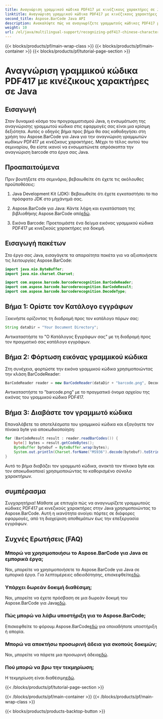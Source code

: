 ```yaml
---
title: Αναγνώριση γραμμικού κώδικα PDF417 με κινέζικους χαρακτήρες σε Java
linktitle: Αναγνώριση γραμμικού κώδικα PDF417 με κινέζικους χαρακτήρες
second_title: Aspose.BarCode Java API
description: Ανακαλύψτε πώς να αναγνωρίζετε γραμμωτούς κώδικες PDF417 με κινεζικούς χαρακτήρες σε Java χρησιμοποιώντας το Aspose.BarCode. Ακολουθήστε το περιεκτικό μας σεμινάριο για απρόσκοπτη ενσωμάτωση.
weight: 10
url: /el/java/multilingual-support/recognizing-pdf417-chinese-characters/
---
```


{{< blocks/products/pf/main-wrap-class >}}
{{< blocks/products/pf/main-container >}}
{{< blocks/products/pf/tutorial-page-section >}}

# Αναγνώριση γραμμικού κώδικα PDF417 με κινέζικους χαρακτήρες σε Java


## Εισαγωγή

Στον δυναμικό κόσμο του προγραμματισμού Java, η ενσωμάτωση της αναγνώρισης γραμμωτού κώδικα στις εφαρμογές σας είναι μια κρίσιμη δεξιότητα. Αυτός ο οδηγός βήμα προς βήμα θα σας καθοδηγήσει στη χρήση του Aspose.BarCode για Java για την αναγνώριση γραμμωτών κωδίκων PDF417 με κινέζικους χαρακτήρες. Μέχρι το τέλος αυτού του σεμιναρίου, θα είστε ικανοί να ενσωματώνετε απρόσκοπτα την αναγνώριση barcode στα έργα σας Java.

## Προαπαιτούμενα

Πριν βουτήξετε στο σεμινάριο, βεβαιωθείτε ότι έχετε τις ακόλουθες προϋποθέσεις:

1. Java Development Kit (JDK): Βεβαιωθείτε ότι έχετε εγκαταστήσει το πιο πρόσφατο JDK στο μηχάνημά σας.

2.  Aspose.BarCode για Java: Κάντε λήψη και εγκατάσταση της βιβλιοθήκης Aspose.BarCode από[εδώ](https://releases.aspose.com/barcode/java/).

3. Εικόνα Barcode: Προετοιμάστε ένα δείγμα εικόνας γραμμικού κώδικα PDF417 με κινεζικούς χαρακτήρες για δοκιμή.

## Εισαγωγή πακέτων

Στο έργο σας Java, εισαγάγετε τα απαραίτητα πακέτα για να αξιοποιήσετε τις λειτουργίες Aspose.BarCode:

```java
import java.nio.ByteBuffer;
import java.nio.charset.Charset;

import com.aspose.barcode.barcoderecognition.BarCodeReader;
import com.aspose.barcode.barcoderecognition.BarCodeResult;
import com.aspose.barcode.barcoderecognition.DecodeType;
```

## Βήμα 1: Ορίστε τον Κατάλογο εγγράφων

Ξεκινήστε ορίζοντας τη διαδρομή προς τον κατάλογο πόρων σας:

```java
String dataDir = "Your Document Directory";
```

Αντικαταστήστε το "Ο Κατάλογος Εγγράφων σας" με τη διαδρομή προς τον πραγματικό σας κατάλογο εγγράφων.

## Βήμα 2: Φόρτωση εικόνας γραμμικού κώδικα

Στη συνέχεια, φορτώστε την εικόνα γραμμικού κώδικα χρησιμοποιώντας την κλάση BarCodeReader:

```java
BarCodeReader reader = new BarCodeReader(dataDir + "barcode.png", DecodeType.PDF_417);
```

Αντικαταστήστε το "barcode.png" με το πραγματικό όνομα αρχείου της εικόνας του γραμμικού κώδικα PDF417.

## Βήμα 3: Διαβάστε τον γραμμωτό κώδικα

Επαναλάβετε τα αποτελέσματα του γραμμικού κώδικα και εξαγάγετε τον πίνακα byte για αποκωδικοποίηση:

```java
for (BarCodeResult result : reader.readBarCodes()) {
    byte[] bytes = result.getCodeBytes();
    ByteBuffer bytebuf = ByteBuffer.wrap(bytes);
    System.out.println(Charset.forName("MS936").decode(bytebuf).toString());
}
```

Αυτό το βήμα διαβάζει τον γραμμωτό κώδικα, ανακτά τον πίνακα byte και τον αποκωδικοποιεί χρησιμοποιώντας το καθορισμένο σύνολο χαρακτήρων.

## συμπέρασμα

Συγχαρητήρια! Μάθατε με επιτυχία πώς να αναγνωρίζετε γραμμωτούς κώδικες PDF417 με κινεζικούς χαρακτήρες στην Java χρησιμοποιώντας το Aspose.BarCode. Αυτή η ικανότητα ανοίγει πόρτες σε διάφορες εφαρμογές, από τη διαχείριση αποθεμάτων έως την επεξεργασία εγγράφων.

## Συχνές Ερωτήσεις (FAQ)

### Μπορώ να χρησιμοποιήσω το Aspose.BarCode για Java σε εμπορικά έργα;
 Ναι, μπορείτε να χρησιμοποιήσετε το Aspose.BarCode για Java σε εμπορικά έργα. Για λεπτομέρειες αδειοδότησης, επισκεφθείτε[εδώ](https://purchase.aspose.com/buy).

### Υπάρχει δωρεάν δοκιμή διαθέσιμη;
 Ναι, μπορείτε να έχετε πρόσβαση σε μια δωρεάν δοκιμή του Aspose.BarCode για Java[εδώ](https://releases.aspose.com/).

### Πώς μπορώ να λάβω υποστήριξη για το Aspose.BarCode;
 Επισκεφθείτε το φόρουμ Aspose.BarCode[εδώ](https://forum.aspose.com/c/barcode/13) για οποιαδήποτε υποστήριξη ή απορία.

### Μπορώ να αποκτήσω προσωρινή άδεια για σκοπούς δοκιμών;
Ναι, μπορείτε να πάρετε μια προσωρινή άδεια[εδώ](https://purchase.aspose.com/temporary-license/).

### Πού μπορώ να βρω την τεκμηρίωση;
 Η τεκμηρίωση είναι διαθέσιμη[εδώ](https://reference.aspose.com/barcode/java/).

{{< /blocks/products/pf/tutorial-page-section >}}

{{< /blocks/products/pf/main-container >}}
{{< /blocks/products/pf/main-wrap-class >}}

{{< blocks/products/products-backtop-button >}}
